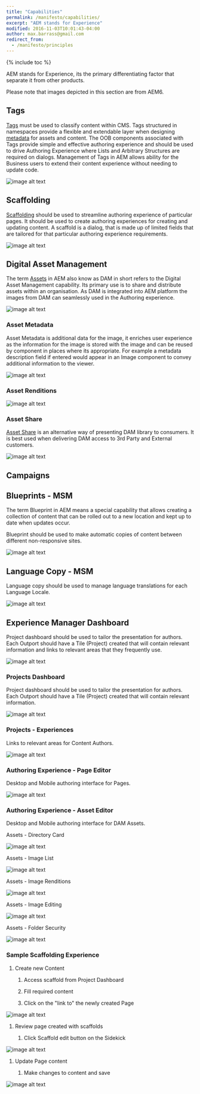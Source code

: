 ```yaml
---
title: "Capabilities"
permalink: /manifesto/capabilities/
excerpt: "AEM stands for Experience"
modified: 2016-11-03T10:01:43-04:00
author: max.barrass@gmail.com
redirect_from:
  - /manifesto/principles
---
```


{% include toc %}

AEM stands for Experience, its the primary differentiating factor that separate it from other products.

Please note that images depicted in this section are from AEM6.

## Tags

[Tags](http://docs.adobe.com/docs/en/cq/current/wcm/tag_admin.html) must be used to classify content within CMS. Tags structured in namespaces provide a flexible and extendable layer when designing [metadata](http://docs.adobe.com/docs/en/aem/6-0/administer/content/assets/metadata.html) for assets and content. The OOB components associated with Tags provide simple and effective authoring experience and should be used to drive Authoring Experience where Lists and Arbitrary Structures are required on dialogs. Management of Tags in AEM allows ability for the Business users to extend their content experience without needing to update code.

![image alt text](/assets/images/manifesto/capabilities-tags.png)

## Scaffolding

[Scaffolding](http://dev.day.com/docs/en/cq/current/wcm/scaffolding.html) should be used to streamline authoring experience of particular pages. It should be used to create authoring experiences for creating and updating content. A scaffold is a dialog, that is made up of limited fields that are tailored for that particular authoring experience requirements.

![image alt text](/assets/images/manifesto/capabilities-scaffolding.png)

## Digital Asset Management

The term [Assets](https://dev.day.com/docs/en/aem/6-0/administer/content/assets.html) in AEM also know as DAM in short refers to the Digital Asset Management capability. Its primary use is to share and distribute assets within an organisation. As DAM is integrated into AEM platform the images from DAM can seamlessly used in the Authoring experience.

![image alt text](/assets/images/manifesto/capabilities-dam.png)

### Asset Metadata

Asset Metadata is additional data for the image, it enriches user experience as the information for the image is stored with the image and can be reused by component in places where its appropriate. For example a metadata description field if entered would appear in an Image component to convey additional information to the viewer.

![image alt text](/assets/images/manifesto/capabilities-dam-metadata.png)

### Asset Renditions

![image alt text](/assets/images/manifesto/capabilities-dam-renditions.png)

### Asset Share

[Asset Share](http://docs.adobe.com/docs/en/aem/6-0/administer/content/assets/assets-finder-editor.html) is an alternative way of presenting DAM library to consumers. It is best used when delivering DAM access to 3rd Party and External customers.

![image alt text](/assets/images/manifesto/capabilities-dam-share.png)

## Campaigns

## Blueprints - MSM

The term Blueprint in AEM means a special capability that allows creating a collection of content that can be rolled out to a new location and kept up to date when updates occur.

Blueprint should be used to make automatic copies of content between different non-responsive sites.

![image alt text](/assets/images/manifesto/capabilities-blueprint.png)

## Language Copy - MSM

Language copy should be used to manage language translations for each Language Locale.

![image alt text](/assets/images/manifesto/capabilities-languagecopy.png)

## Experience Manager Dashboard

Project dashboard should be used to tailor the presentation for authors. Each Outport should have a Tile (Project) created that will contain relevant information and links to relevant areas that they frequently use.

![image alt text](/assets/images/manifesto/capabilities-ui.png)

### Projects Dashboard

Project dashboard should be used to tailor the presentation for authors. Each Outport should have a Tile (Project) created that will contain relevant information.

![image alt text](/assets/images/manifesto/capabilities-projects.png)

### Projects - Experiences

Links to relevant areas for Content Authors.

![image alt text](/assets/images/manifesto/capabilities-projects-experience.png)

### Authoring Experience - Page Editor

Desktop and Mobile authoring interface for Pages.

![image alt text](/assets/images/manifesto/capabilities-sites-editor.png)

### Authoring Experience - Asset Editor

Desktop and Mobile authoring interface for DAM Assets.

Assets - Directory Card

![image alt text](/assets/images/manifesto/capabilities-assets-card.png)

Assets - Image List

![image alt text](/assets/images/manifesto/capabilities-assets-list.png)

Assets - Image Renditions

![image alt text](/assets/images/manifesto/capabilities-assets-renditions.png)

Assets - Image Editing

![image alt text](/assets/images/manifesto/capabilities-assets-editing.png)

Assets - Folder Security

![image alt text](/assets/images/manifesto/capabilities-assets-security.png)

### Sample Scaffolding Experience

1. Create new Content

    1. Access scaffold from Project Dashboard

    2. Fill required content

    3. Click on the "link to" the newly created Page

![image alt text](/assets/images/manifesto/capabilities-scaffold-create.png)

1. Review page created with scaffolds

    1. Click Scaffold edit button on the Sidekick

![image alt text](/assets/images/manifesto/capabilities-scaffold-review.png)

1. Update Page content

    1. Make changes to content and save

![image alt text](/assets/images/manifesto/capabilities-scaffold-update.png)


